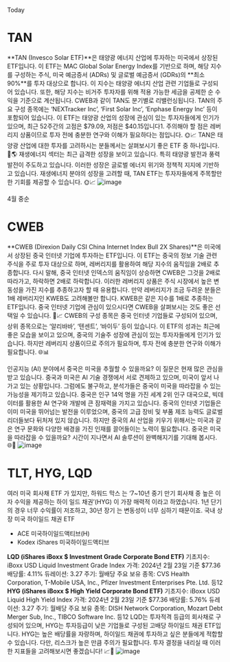 
Today
# TAN
**TAN (Invesco Solar ETF)**은 태양광 에너지 산업에 투자하는 미국에서 상장된 ETF입니다. 이 ETF는 MAC Global Solar Energy Index를 기반으로 하며, 해당 지수를 구성하는 주식, 미국 예금증서 (ADRs) 및 글로벌 예금증서 (GDRs)의 **최소 90%**를 투자 대상으로 합니다. 이 지수는 태양광 에너지 산업 관련 기업들로 구성되어 있습니다. 또한, 해당 지수는 비거주 투자자를 위해 적용 가능한 세금을 공제한 순 수익을 기준으로 계산됩니다. CWEB과 같이 TAN도 분기별로 리밸런싱됩니다.
TAN의 주요 구성 종목에는 ‘NEXTracker Inc’, ‘First Solar Inc’, ‘Enphase Energy Inc’ 등이 포함되어 있습니다. 이 ETF는 태양광 산업의 성장에 관심이 있는 투자자들에게 인기가 있으며, 최근 52주간의 고점은 $79.09, 저점은 $40.15입니다1. 주의해야 할 점은 레버리지 상품이므로 투자 전에 충분한 연구와 이해가 필요하다는 점입니다. 🌞📈
TAN은 태양광 산업에 대한 투자를 고려하시는 분들께서는 살펴보시기 좋은 ETF 중 하나입니다. 🚀🌎
재생에너지 섹터는 최근 급격한 성장을 보이고 있습니다. 특히 태양광 발전과 풍력 발전이 주도하고 있습니다. 이러한 성장은 글로벌 에너지 위기와 정책적 지지에 기반하고 있습니다.
재생에너지 분야의 성장을 고려할 때, TAN ETF는 투자자들에게 주목할만한 기회를 제공할 수 있습니다. 🌞📈
![image](https://github.com/junghh21/__NOTE/assets/6457248/56d286b8-5457-43b8-be5e-04725126e1e0)

4월 중순 
# CWEB
**CWEB (Direxion Daily CSI China Internet Index Bull 2X Shares)**은 미국에서 상장된 중국 인터넷 기업에 투자하는 ETF입니다. 이 ETF는 중국의 정보 기술 관련 주식을 주로 투자 대상으로 하며, 레버리지를 활용하여 해당 지수의 움직임을 2배로 추종합니다. 다시 말해, 중국 인터넷 인덱스의 움직임이 상승하면 CWEB은 그것을 2배로 따라가고, 하락하면 2배로 하락합니다. 이러한 레버리지 상품은 주식 시장에서 높은 변동성을 가진 지수를 추종하고자 할 때 유용합니다. 만약 레버리지가 조금 두려운 분들은 1배 레버리지인 KWEB도 고려해볼만 합니다. KWEB은 같은 지수를 1배로 추종하는 ETF입니다. 중국 인터넷 기업에 관심이 있으시다면 CWEB을 살펴보시는 것도 좋은 선택일 수 있습니다. 🚀📈
CWEB의 구성 종목은 중국 인터넷 기업들로 구성되어 있으며, 상위 종목으로는 ‘알리바바’, ‘텐센트’, ‘바이두’ 등이 있습니다. 이 ETF의 성과는 최근에 좋은 모습을 보이고 있으며, 중국의 기술주 성장에 관심이 있는 투자자들에게 인기가 있습니다. 하지만 레버리지 상품이므로 주의가 필요하며, 투자 전에 충분한 연구와 이해가 필요합니다. 🌐📊

인공지능 (AI) 분야에서 중국은 미국을 추월할 수 있을까요? 이 질문은 현재 많은 관심을 받고 있습니다. 중국과 미국은 AI 기술 경쟁에서 서로 견제하고 있으며, 미국이 앞서 나가고 있는 상황입니다. 그럼에도 불구하고, 분석가들은 중국이 미국을 따라잡을 수 있는 가능성을 제기하고 있습니다.
중국은 인구 14억 명을 가진 세계 2위 인구 대국으로, 빅데이터를 활용한 AI 연구와 개발에 큰 잠재력을 가지고 있습니다. 중국의 인터넷 기업들은 이미 미국을 뛰어넘는 발전을 이루었으며, 중국의 고급 장비 및 부품 제조 능력도 글로벌 리더들보다 뒤처져 있지 않습니다.
하지만 중국의 AI 산업을 키우기 위해서는 미국과 같은 연구 문화와 다양한 배경을 가진 인재를 끌어들이는 노력이 필요합니다. 중국은 미국을 따라잡을 수 있을까요? 시간이 지나면서 AI 솔루션이 완벽해지기를 기대해 봅시다. 🌐🚀
![image](https://github.com/junghh21/__NOTE/assets/6457248/40d739ed-94da-44ef-8496-4dbdccb21bca)


# TLT, HYG, LQD
여러 미국 회사채 ETF 가 있지만, 하워드 막스 는 ‘7~10년 중기 만기 회사채 중 높은 이자 수익을 제공하는 하이 일드 채권’(HYG) 이 가장 매력적 이라고 하였습니다.
1년 단기 의 경우 너무 수익률이 저조하고, 30년 장기 는 변동성이 너무 심하기 때문이죠.
국내 상장 미국 하이일드 채권 ETF 
 - ACE 미국하이일드액티브(H)
 - Kodex iShares 미국하이일드액티브

**LQD (iShares iBoxx $ Investment Grade Corporate Bond ETF)**
기초지수: iBoxx USD Liquid Investment Grade Index
가격: 2024년 2월 23일 기준 $77.36
배당률: 4.11%
듀레이션: 3.27
주기: 월배당
주요 보유 종목: CVS Health Corporation, T-Mobile USA, Inc., Pfizer Investment Enterprises Pte. Ltd. 등12
**HYG (iShares iBoxx $ High Yield Corporate Bond ETF)**
기초지수: iBoxx USD Liquid High Yield Index
가격: 2024년 2월 23일 기준 $77.36
배당률: 5.76%
듀레이션: 3.27
주기: 월배당
주요 보유 종목: DISH Network Corporation, Mozart Debt Merger Sub, Inc., TIBCO Software Inc. 등12
LQD는 투자적격 등급의 회사채로 구성되어 있으며, HYG는 투자등급이 낮은 기업들로 구성된 고배당 하이일드 채권 ETF입니다. HYG는 높은 배당률을 자랑하며, 하이일드 채권에 투자하고 싶은 분들에게 적합할 수 있습니다. 다만, 리스크가 높은 만큼 주의가 필요합니다. 투자 결정을 내리실 때 이러한 지표들을 고려해보시면 좋겠습니다! 📈🤝
![image](https://github.com/junghh21/__NOTE/assets/6457248/ac90ce42-f011-4b61-8e6f-b7457a947789)
